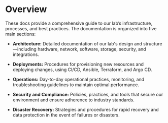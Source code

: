 # Overview

These docs provide a comprehensive guide to our lab’s infrastructure, processes, and best practices. The documentation is organized into five main sections:

- **Architecture:**
  Detailed documentation of our lab's design and structure—including hardware, network, software, storage, security, and integrations.

- **Deployments:**
  Procedures for provisioning new resources and deploying changes, using CI/CD, Ansible, Terraform, and Argo CD.

- **Operations:**
  Day-to-day operational practices, monitoring, and troubleshooting guidelines to maintain optimal performance.

- **Security and Compliance:**
  Policies, practices, and tools that secure our environment and ensure adherence to industry standards.

- **Disaster Recovery:**
  Strategies and procedures for rapid recovery and data protection in the event of failures or disasters.
